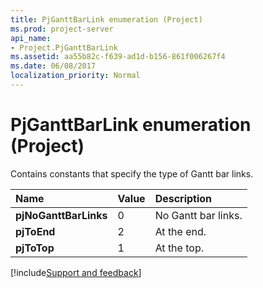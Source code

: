 ```yaml
---
title: PjGanttBarLink enumeration (Project)
ms.prod: project-server
api_name:
- Project.PjGanttBarLink
ms.assetid: aa55b82c-f639-ad1d-b156-861f006267f4
ms.date: 06/08/2017
localization_priority: Normal
---
```



# PjGanttBarLink enumeration (Project)

Contains constants that specify the type of Gantt bar links.



|Name|Value|Description|
|:-----|:-----|:-----|
|**pjNoGanttBarLinks**|0|No Gantt bar links.|
|**pjToEnd**|2|At the end.|
|**pjToTop**|1|At the top.|

[!include[Support and feedback](~/includes/feedback-boilerplate.md)]